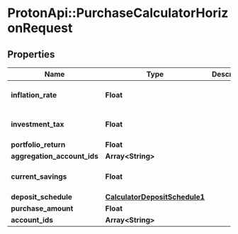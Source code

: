 # ProtonApi::PurchaseCalculatorHorizonRequest

## Properties
Name | Type | Description | Notes
------------ | ------------- | ------------- | -------------
**inflation_rate** | **Float** |  | [optional] [default to 0.0]
**investment_tax** | **Float** |  | [optional] [default to 0.0]
**portfolio_return** | **Float** |  | 
**aggregation_account_ids** | **Array&lt;String&gt;** |  | [optional] 
**current_savings** | **Float** |  | [optional] [default to 0.0]
**deposit_schedule** | [**CalculatorDepositSchedule1**](CalculatorDepositSchedule1.md) |  | [optional] 
**purchase_amount** | **Float** |  | 
**account_ids** | **Array&lt;String&gt;** |  | [optional] 


